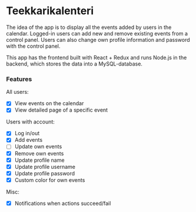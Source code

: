 # Teekkarikalenteri
The idea of the app is to display all the events added by users in the calendar. Logged-in users can add new and remove existing events from a control panel. Users can also change own profile information and password with the control panel.

This app has the frontend built with React + Redux and runs Node.js in the backend, which stores the data into a MySQL-database.

### Features

All users:
  - [x] View events on the calendar
  - [x] View detailed page of a specific event  

Users with account:
  - [x] Log in/out
  - [x] Add events
  - [ ] Update own events
  - [x] Remove own events
  - [x] Update profile name
  - [x] Update profile username
  - [x] Update profile password
  - [x] Custom color for own events

Misc:
  - [x] Notifications when actions succeed/fail

